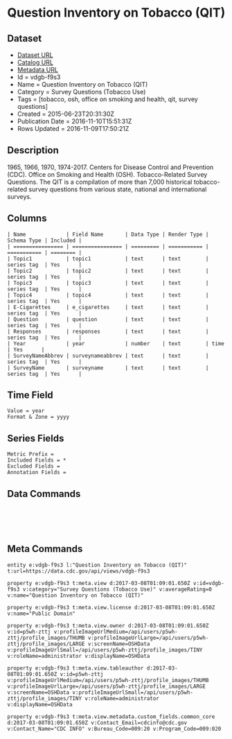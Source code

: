 # Question Inventory on Tobacco (QIT)

## Dataset

* [Dataset URL](https://data.cdc.gov/api/views/vdgb-f9s3/rows.json?max_rows=100)
* [Catalog URL](https://catalog.data.gov/dataset/question-inventory-on-tobacco-qit-39432)
* [Metadata URL](https://data.cdc.gov/api/views/vdgb-f9s3)
* Id = vdgb-f9s3
* Name = Question Inventory on Tobacco (QIT)
* Category = Survey Questions (Tobacco Use)
* Tags = [tobacco, osh, office on smoking and health, qit, survey questions]
* Created = 2015-06-23T20:31:30Z
* Publication Date = 2016-11-10T15:51:31Z
* Rows Updated = 2016-11-09T17:50:21Z

## Description

1965, 1966, 1970, 1974-2017. Centers for Disease Control and Prevention (CDC). Office on Smoking and Health (OSH). Tobacco-Related Survey Questions. The QIT is a compilation of more than 7,000 historical tobacco-related survey questions from various state, national and international surveys.

## Columns

```ls
| Name             | Field Name       | Data Type | Render Type | Schema Type | Included | 
| ================ | ================ | ========= | =========== | =========== | ======== | 
| Topic1           | topic1           | text      | text        | series tag  | Yes      | 
| Topic2           | topic2           | text      | text        | series tag  | Yes      | 
| Topic3           | topic3           | text      | text        | series tag  | Yes      | 
| Topic4           | topic4           | text      | text        | series tag  | Yes      | 
| E-Cigarettes     | e_cigarettes     | text      | text        | series tag  | Yes      | 
| Question         | question         | text      | text        | series tag  | Yes      | 
| Responses        | responses        | text      | text        | series tag  | Yes      | 
| Year             | year             | number    | text        | time        | Yes      | 
| SurveyNameAbbrev | surveynameabbrev | text      | text        | series tag  | Yes      | 
| SurveyName       | surveyname       | text      | text        | series tag  | Yes      | 
```

## Time Field

```ls
Value = year
Format & Zone = yyyy
```

## Series Fields

```ls
Metric Prefix = 
Included Fields = *
Excluded Fields = 
Annotation Fields = 
```

## Data Commands

```ls





```

## Meta Commands

```ls
entity e:vdgb-f9s3 l:"Question Inventory on Tobacco (QIT)" t:url=https://data.cdc.gov/api/views/vdgb-f9s3

property e:vdgb-f9s3 t:meta.view d:2017-03-08T01:09:01.650Z v:id=vdgb-f9s3 v:category="Survey Questions (Tobacco Use)" v:averageRating=0 v:name="Question Inventory on Tobacco (QIT)"

property e:vdgb-f9s3 t:meta.view.license d:2017-03-08T01:09:01.650Z v:name="Public Domain"

property e:vdgb-f9s3 t:meta.view.owner d:2017-03-08T01:09:01.650Z v:id=p5wh-zttj v:profileImageUrlMedium=/api/users/p5wh-zttj/profile_images/THUMB v:profileImageUrlLarge=/api/users/p5wh-zttj/profile_images/LARGE v:screenName=OSHData v:profileImageUrlSmall=/api/users/p5wh-zttj/profile_images/TINY v:roleName=administrator v:displayName=OSHData

property e:vdgb-f9s3 t:meta.view.tableauthor d:2017-03-08T01:09:01.650Z v:id=p5wh-zttj v:profileImageUrlMedium=/api/users/p5wh-zttj/profile_images/THUMB v:profileImageUrlLarge=/api/users/p5wh-zttj/profile_images/LARGE v:screenName=OSHData v:profileImageUrlSmall=/api/users/p5wh-zttj/profile_images/TINY v:roleName=administrator v:displayName=OSHData

property e:vdgb-f9s3 t:meta.view.metadata.custom_fields.common_core d:2017-03-08T01:09:01.650Z v:Contact_Email=cdcinfo@cdc.gov v:Contact_Name="CDC INFO" v:Bureau_Code=009:20 v:Program_Code=009:020
```